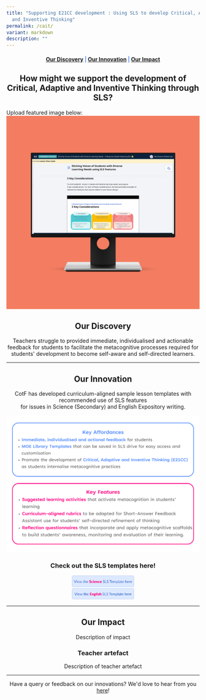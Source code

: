```yaml
---
title: "Supporting E21CC development : Using SLS to develop Critical, Adaptive
  and Inventive Thinking"
permalink: /cait/
variant: markdown
description: ""
---
```

<center><h4 style="color:#578ffe;"><a href="#discovery">Our Discovery</a>  |  <a href="#innovation">Our Innovation</a>  |  <a href="#impact">Our Impact</a></h4></center>

<center><h2>How might we support the development of Critical, Adaptive and Inventive Thinking through SLS?</h2></center>

Upload featured image below:
![Eliciting Voices of Students with Diverse Learning Needs](/images/EVS/EVS%20Featured%20Image.png)

<center><h2 id="discovery">Our Discovery</h2></center>
<center>Teachers struggle to provided immediate, individualised and actionable feedback for students to facilitate the metacognitive processes required for students' development to become self-aware and self-directed learners.<br></center>

-----------------

<center><h2 id="innovation">Our Innovation</h2></center>
<center>CotF has developed curriculum-aligned sample lesson templates with recommended use of SLS features <br> for issues in Science (Secondary) and English Expository writing. <br> </center>

![](/images/CAIT%20Metacog/website_key_features_image.png)

<center><h3>Check out the SLS templates here!</h3></center>


<center><a href="https://vle.learning.moe.edu.sg/" target="_blank" rel="noopener noreferrer"><img src="/images/Buttons/SLS_Sci_template_button.png" style="width:32%; display: inline;"></a> <br> <a href="https://vle.learning.moe.edu.sg/" target="_blank" rel="noopener noreferrer"><img src="/images/Buttons/SLS_EL_template_button.png" style="width:32%; display: inline;"></a></center>

------------------

<center><h2 id="impact">Our Impact</h2></center>

<center>Description of impact</center>

<center><h3>Teacher artefact</h3></center>

<center>Description of teacher artefact</center>

--------

<center>Have a query or feedback on our innovations? We'd love to hear from you <a href="/contact" target="_blank" rel="noopener noreferrer">here</a>!</center>